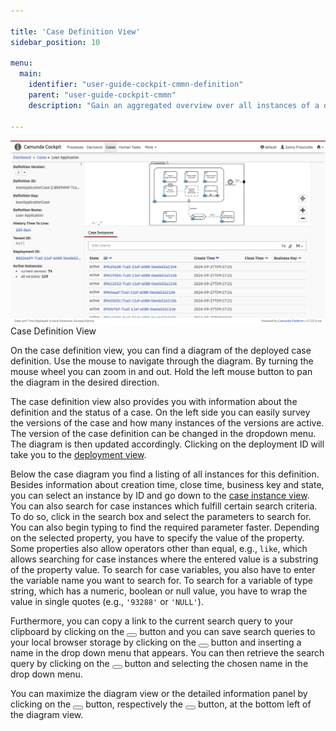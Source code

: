 ```yaml
---

title: 'Case Definition View'
sidebar_position: 10

menu:
  main:
    identifier: "user-guide-cockpit-cmmn-definition"
    parent: "user-guide-cockpit-cmmn"
    description: "Gain an aggregated overview over all instances of a deployed case definition"

---
```


![Example img](./../img/cmmn/case-definition-view.png)Case Definition View

On the case definition view, you can find a diagram of the deployed case definition. Use the mouse to navigate through the diagram. By turning the mouse wheel you can zoom in and out. Hold the left mouse button to pan the diagram in the desired direction.

The case definition view also provides you with information about the definition and the status of a case. On the left side you can easily survey the versions of the case and how many instances of the versions are active. The version of the case definition can be changed in the dropdown menu. The diagram is then updated accordingly. Clicking on the deployment ID will take you to the [deployment view][deployment-view].

Below the case diagram you find a listing of all instances for this definition. Besides information about creation time, close time, business key and state, you can select an instance by ID and go down to the [case instance view][case-instance-view]. You can also search for case instances which fulfill certain search criteria. To do so, click in the search box and select the parameters to search for. You can also begin typing to find the required parameter faster. Depending on the selected property, you have to specify the value of the property. Some properties also allow operators other than equal, e.g., `like`, which allows searching for case instances where the entered value is a substring of the property value. To search for case variables, you also have to enter the variable name you want to search for. To search for a variable of type string, which has a numeric, boolean or null value, you have to wrap the value in single quotes (e.g., `'93288'` or `'NULL'`).

Furthermore, you can copy a link to the current search query to your clipboard by clicking on the <button class="btn btn-xs"><i class="glyphicon glyphicon-link"></i></button> button and you can save search queries to your local browser storage by clicking on the <button class="btn btn-xs"><i class="glyphicon glyphicon-floppy-disk"></i></button> button and inserting a name in the drop down menu that appears. You can then retrieve the search query by clicking on the <button class="btn btn-xs"><i class="glyphicon glyphicon-floppy-disk"></i></button> button and selecting the chosen name in the drop down menu.

You can maximize the diagram view or the detailed information panel by clicking on the <button class="btn btn-xs"><i class="glyphicon glyphicon-resize-full"></i></button> button, respectively the <button class="btn btn-xs"><i class="glyphicon glyphicon-menu-up"></i></button> button, at the bottom left of the diagram view.

[case-definition-view]: ../webapps/cockpit/cmmn/case-definition-view.md
[case-instance-view]: ../webapps/cockpit/cmmn/case-instance-view.md
[deployment-view]: ../webapps/cockpit/deployment-view.md
